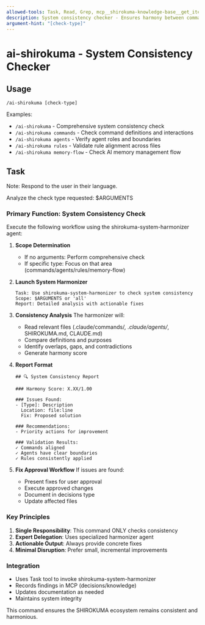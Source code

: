 ```yaml
---
allowed-tools: Task, Read, Grep, mcp__shirokuma-knowledge-base__get_items, mcp__shirokuma-knowledge-base__get_item_detail, mcp__shirokuma-knowledge-base__create_item
description: System consistency checker - Ensures harmony between commands, agents, and rules
argument-hint: "[check-type]"
---
```


# ai-shirokuma - System Consistency Checker

## Usage
```
/ai-shirokuma [check-type]
```

Examples:
- `/ai-shirokuma` - Comprehensive system consistency check
- `/ai-shirokuma commands` - Check command definitions and interactions
- `/ai-shirokuma agents` - Verify agent roles and boundaries
- `/ai-shirokuma rules` - Validate rule alignment across files
- `/ai-shirokuma memory-flow` - Check AI memory management flow

## Task

Note: Respond to the user in their language.

Analyze the check type requested: $ARGUMENTS

### Primary Function: System Consistency Check

Execute the following workflow using the shirokuma-system-harmonizer agent:

1. **Scope Determination**
   - If no arguments: Perform comprehensive check
   - If specific type: Focus on that area (commands/agents/rules/memory-flow)

2. **Launch System Harmonizer**
   ```
   Task: Use shirokuma-system-harmonizer to check system consistency
   Scope: $ARGUMENTS or 'all'
   Report: Detailed analysis with actionable fixes
   ```

3. **Consistency Analysis**
   The harmonizer will:
   - Read relevant files (.claude/commands/*, .claude/agents/*, SHIROKUMA.md, CLAUDE.md)
   - Compare definitions and purposes
   - Identify overlaps, gaps, and contradictions
   - Generate harmony score

4. **Report Format**
   ```
   ## 🔍 System Consistency Report
   
   ### Harmony Score: X.XX/1.00
   
   ### Issues Found:
   - [Type]: Description
     Location: file:line
     Fix: Proposed solution
   
   ### Recommendations:
   - Priority actions for improvement
   
   ### Validation Results:
   ✓ Commands aligned
   ✓ Agents have clear boundaries
   ✓ Rules consistently applied
   ```

5. **Fix Approval Workflow**
   If issues are found:
   - Present fixes for user approval
   - Execute approved changes
   - Document in decisions type
   - Update affected files

### Key Principles

1. **Single Responsibility**: This command ONLY checks consistency
2. **Expert Delegation**: Uses specialized harmonizer agent
3. **Actionable Output**: Always provide concrete fixes
4. **Minimal Disruption**: Prefer small, incremental improvements

### Integration

- Uses Task tool to invoke shirokuma-system-harmonizer
- Records findings in MCP (decisions/knowledge)
- Updates documentation as needed
- Maintains system integrity

This command ensures the SHIROKUMA ecosystem remains consistent and harmonious.